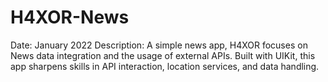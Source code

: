 # H4XOR-News
Date: January 2022
Description:
A simple news app, H4XOR focuses on News data integration and the usage of external APIs. Built with UIKit, this app sharpens skills in API interaction, location services, and data handling.
